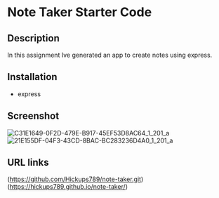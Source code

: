 # Note Taker Starter Code

## Description

In this assignment Ive generated an app to create notes using express.

## Installation

- express
## Screenshot

![C31E1649-0F2D-479E-B917-45EF53D8AC64_1_201_a](https://user-images.githubusercontent.com/105450365/186805903-2dadd7ed-50ac-4cda-8cfe-88612b650430.jpeg)
![21E155DF-04F3-43CD-8BAC-BC283236D4A0_1_201_a](https://user-images.githubusercontent.com/105450365/186806054-06738049-5fc8-4dd2-a4bd-14b0fbd94173.jpeg)


## URL links

(https://github.com/Hickups789/note-taker.git)
(https://hickups789.github.io/note-taker/)
